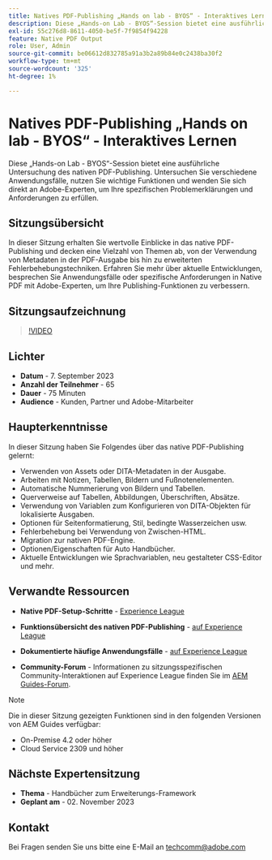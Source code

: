 ```yaml
---
title: Natives PDF-Publishing „Hands on lab - BYOS“ - Interaktives Lernen
description: Diese „Hands-on Lab - BYOS“-Session bietet eine ausführliche Untersuchung des nativen PDF-Publishing. Untersuchen Sie verschiedene Anwendungsfälle, nutzen Sie wichtige Funktionen und wenden Sie sich direkt an Adobe-Experten, um Ihre spezifischen Problemerklärungen und Anforderungen zu erfüllen.
exl-id: 55c276d8-8611-4050-be5f-7f9854f94228
feature: Native PDF Output
role: User, Admin
source-git-commit: be06612d832785a91a3b2a89b84e0c2438ba30f2
workflow-type: tm+mt
source-wordcount: '325'
ht-degree: 1%

---
```


# Natives PDF-Publishing „Hands on lab - BYOS“ - Interaktives Lernen

Diese „Hands-on Lab - BYOS“-Session bietet eine ausführliche Untersuchung des nativen PDF-Publishing. Untersuchen Sie verschiedene Anwendungsfälle, nutzen Sie wichtige Funktionen und wenden Sie sich direkt an Adobe-Experten, um Ihre spezifischen Problemerklärungen und Anforderungen zu erfüllen.

## Sitzungsübersicht

In dieser Sitzung erhalten Sie wertvolle Einblicke in das native PDF-Publishing und decken eine Vielzahl von Themen ab, von der Verwendung von Metadaten in der PDF-Ausgabe bis hin zu erweiterten Fehlerbehebungstechniken. Erfahren Sie mehr über aktuelle Entwicklungen, besprechen Sie Anwendungsfälle oder spezifische Anforderungen in Native PDF mit Adobe-Experten, um Ihre Publishing-Funktionen zu verbessern.

## Sitzungsaufzeichnung

>[!VIDEO](https://video.tv.adobe.com/v/3424375/native-pdf-aem-guides?quality=12&learn=on)

## Lichter

- **Datum** - 7. September 2023
- **Anzahl der Teilnehmer** - 65
- **Dauer** - 75 Minuten
- **Audience** - Kunden, Partner und Adobe-Mitarbeiter

## Haupterkenntnisse

In dieser Sitzung haben Sie Folgendes über das native PDF-Publishing gelernt:

- Verwenden von Assets oder DITA-Metadaten in der Ausgabe.
- Arbeiten mit Notizen, Tabellen, Bildern und Fußnotenelementen.
- Automatische Nummerierung von Bildern und Tabellen.
- Querverweise auf Tabellen, Abbildungen, Überschriften, Absätze.
- Verwendung von Variablen zum Konfigurieren von DITA-Objekten für lokalisierte Ausgaben.
- Optionen für Seitenformatierung, Stil, bedingte Wasserzeichen usw.
- Fehlerbehebung bei Verwendung von Zwischen-HTML.
- Migration zur nativen PDF-Engine.
- Optionen/Eigenschaften für Auto Handbücher.
- Aktuelle Entwicklungen wie Sprachvariablen, neu gestalteter CSS-Editor und mehr.


## Verwandte Ressourcen

- **Native PDF-Setup-Schritte** - [Experience League](https://experienceleague.adobe.com/docs/experience-manager-guides-learn/tutorials/knowledge-base/kb-articles/publishing/configuring-aem-environment-for-native-pdf-publishing.html?lang=en)

- **Funktionsübersicht des nativen PDF-Publishing** - [auf Experience League](https://experienceleague.adobe.com/docs/experience-manager-guides-learn/tutorials/knowledge-base/expert-session/native-pdf-publishing-essentials-feb23.html?lang=de)

- **Dokumentierte häufige Anwendungsfälle** - [auf Experience League](https://experienceleague.adobe.com/docs/experience-manager-guides-learn/tutorials/install-guide/on-prem-ig/output-gen-config/config-native-pdf-publish/content-styles/stylesheet.html?lang=de)

- **Community-Forum** - Informationen zu sitzungsspezifischen Community-Interaktionen auf Experience League finden Sie im [AEM Guides-Forum](https://experienceleaguecommunities.adobe.com/t5/experience-manager-guides/bd-p/xml-documentation-discussions?profile.language=de).

>[!NOTE]
>
> Die in dieser Sitzung gezeigten Funktionen sind in den folgenden Versionen von AEM Guides verfügbar:
> - On-Premise 4.2 oder höher
> - Cloud Service 2309 und höher

## Nächste Expertensitzung

- **Thema** - Handbücher zum Erweiterungs-Framework
- **Geplant am** - 02. November 2023

## Kontakt

Bei Fragen senden Sie uns bitte eine E-Mail an <techcomm@adobe.com>
